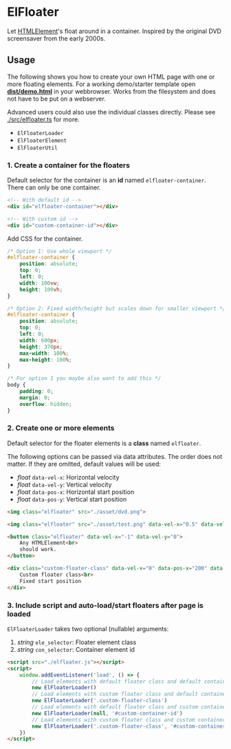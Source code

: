 # ElFloater

Let [HTMLElement](https://developer.mozilla.org/en-US/docs/Web/API/HTMLElement)'s float around in a container.
Inspired by the original DVD screensaver from the early 2000s.




## Usage

The following shows you how to create your own HTML page with one or more floating elements.
For a working demo/starter template open **[dist/demo.html](./dist/demo.html)** in your webbrowser. Works from the filesystem and does not have to be put on a webserver.

Advanced users could also use the individual classes directly. Please see [./src/elfloater.ts](./src/elfloater.ts) for more.
- `ElFloaterLoader`
- `ElFloaterElement`
- `ElFloaterUtil`


### 1. Create a container for the floaters

Default selector for the container is an **id** named `elfloater-container`. There can only be one container.

```html
<!-- With default id -->
<div id="elfloater-container"></div>

<!-- With custom id -->
<div id="custom-container-id"></div>
```

Add CSS for the container.

```css
/* Option 1: Use whole viewport */
#elfloater-container {
    position: absolute;
    top: 0;
    left: 0;
    width: 100vw;
    height: 100vh;
}

/* Option 2: Fixed width/height but scales down for smaller viewport */
#elfloater-container {
    position: absolute;
    top: 0;
    left: 0;
    width: 600px;
    height: 370px;
    max-width: 100%;
    max-height: 100%;
}

/* For option 1 you maybe also want to add this */
body {
    padding: 0;
    margin: 0;
    overflow: hidden;
}
```


### 2. Create one or more elements

Default selector for the floater elements is a **class** named `elfloater`.

The following options can be passed via data attributes. The order does not matter. If they are omitted, default values will be used:
- *float* `data-vel-x`: Horizontal velocity
- *float* `data-vel-y`: Vertical velocity
- *float* `data-pos-x`: Horizontal start position
- *float* `data-pos-y`: Vertical start position

```html
<img class="elfloater" src="./asset/dvd.png">

<img class="elfloater" src="./asset/test.png" data-vel-x="0.5" data-vel-y="3">

<button class="elfloater" data-vel-x="-1" data-vel-y="0">
    Any HTMLElement<br>
    should work.
</button>

<div class="custom-floater-class" data-vel-x="0" data-pos-x="200" data-pos-y="100">
    Custom floater class<br>
    Fixed start position
</div>
```


### 3. Include script and auto-load/start floaters after page is loaded

`ElFloaterLoader` takes two optional (nullable) arguments:
1. *string* `ele_selector`: Floater element class
2. *string* `con_selector`: Container element id

```html
<script src="./elfloater.js"></script>
<script>
    window.addEventListener('load', () => {
        // Load elements with default floater class and default container id
        new ElFloaterLoader()
        // Load elements with custom floater class and default container id
        new ElFloaterLoader('.custom-floater-class')
        // Load elements with default floater class and custom container id
        new ElFloaterLoader(null, '#custom-container-id')
        // Load elements with custom floater class and custom container id
        new ElFloaterLoader('.custom-floater-class', '#custom-container-id')
    })
</script>
```
